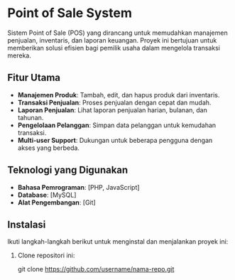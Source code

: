 # Point of Sale System

Sistem Point of Sale (POS) yang dirancang untuk memudahkan manajemen penjualan, inventaris, dan laporan keuangan. Proyek ini bertujuan untuk memberikan solusi efisien bagi pemilik usaha dalam mengelola transaksi mereka.

## Fitur Utama

- **Manajemen Produk**: Tambah, edit, dan hapus produk dari inventaris.
- **Transaksi Penjualan**: Proses penjualan dengan cepat dan mudah.
- **Laporan Penjualan**: Lihat laporan penjualan harian, bulanan, dan tahunan.
- **Pengelolaan Pelanggan**: Simpan data pelanggan untuk kemudahan transaksi.
- **Multi-user Support**: Dukungan untuk beberapa pengguna dengan akses yang berbeda.

## Teknologi yang Digunakan

- **Bahasa Pemrograman**: [PHP, JavaScript]
- **Database**: [MySQL]
- **Alat Pengembangan**: [Git]

## Instalasi

Ikuti langkah-langkah berikut untuk menginstal dan menjalankan proyek ini:

1. Clone repositori ini:
   
   git clone https://github.com/username/nama-repo.git
